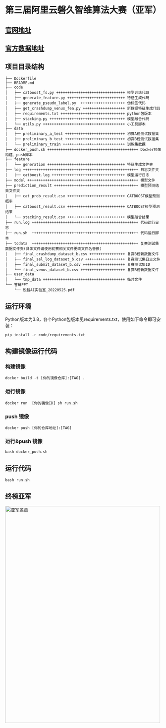 # 第三届阿里云磐久智维算法大赛（亚军）



## [官网地址](<https://tianchi.aliyun.com/competition/entrance/531947/introduction>)

## [官方数据地址](https://tianchi.aliyun.com/competition/entrance/531947/information?lang=zh-cn)

## 项目目录结构

```
├── Dockerfile 
├── README.md
├── code
│   ├── catboost_fs.py +++++++++++++++++++++++++++++++ 模型训练代码
│   ├── generate_feature.py ++++++++++++++++++++++++++ 特征生成代码
│   ├── generate_pseudo_label.py  ++++++++++++++++++++ 伪标签代码
│   ├── get_crashdump_venus_fea.py +++++++++++++++++++ 新数据特征生成代码
│   ├── requirements.txt +++++++++++++++++++++++++++++ python包版本
│   ├── stacking.py ++++++++++++++++++++++++++++++++++ 模型融合代码
│   └── utils.py +++++++++++++++++++++++++++++++++++++ 小工具脚本
├── data
│   ├── preliminary_a_test +++++++++++++++++++++++++++ 初赛A榜测试数据集
│   ├── preliminary_b_test +++++++++++++++++++++++++++ 初赛B榜测试数据集
│   └── preliminary_train ++++++++++++++++++++++++++++ 训练集数据
├── docker_push.sh +++++++++++++++++++++++++++++++++++++++++ Docker镜像构建、push脚本
├── feature
│   └── generation +++++++++++++++++++++++++++++++++++ 特征生成文件夹
├── log ++++++++++++++++++++++++++++++++++++++++++++++++++++ 日志文件夹
│   ├── catboost.log +++++++++++++++++++++++++++++++++ 模型运行日志
├── model ++++++++++++++++++++++++++++++++++++++++++++++++++ 模型文件
├── prediction_result ++++++++++++++++++++++++++++++++++++++ 模型预测结果文件夹
│   ├── cat_prob_result.csv ++++++++++++++++++++++++++ CATBOOST模型预测概率
│   ├── catboost_result.csv ++++++++++++++++++++++++++ CATBOOST模型预测结果
│   └── stacking_result.csv ++++++++++++++++++++++++++ 模型融合结果
├── run.log ++++++++++++++++++++++++++++++++++++++++++++++++ 代码运行日志
├── run.sh  ++++++++++++++++++++++++++++++++++++++++++++++++ 代码运行脚本
├── tcdata  ++++++++++++++++++++++++++++++++++++++++++++++++ 复赛测试集数据文件夹(具体文件请使用初赛相关文件更改文件名替换)
│   ├── final_crashdump_dataset_b.csv ++++++++++++++++ 复赛B榜新数据文件
│   ├── final_sel_log_dataset_b.csv ++++++++++++++++++ 复赛测试集日志文件
│   ├── final_submit_dataset_b.csv +++++++++++++++++++ 复赛测试集ID
│   └── final_venus_dataset_b.csv ++++++++++++++++++++ 复赛B榜新数据文件
├── user_data
│   └── tmp_data +++++++++++++++++++++++++++++++++++++ 临时文件
└── 答辩PPT
    └── 悦智AI实验室_20220525.pdf
```

## 运行环境

Python版本为3.8，各个Python包版本见requirements.txt，使用如下命令即可安装：

```
pip install -r code/requirements.txt
```



## 构建镜像运行代码

### 构建镜像

```
docker build -t [你的镜像仓库]:[TAG] .
```

### 运行镜像

```
docker run  [你的镜像ID] sh run.sh 
```

### push 镜像

```
docker push [你的仓库地址]:[TAG]
```

### 运行&push 镜像

```
bash docker_push.sh
```

## 运行代码

```
bash run.sh
```



## 终榜亚军

<img src="assets/亚军盖章.jpg" alt="亚军盖章" title="亚军盖章" width="500"  height = "700" />





